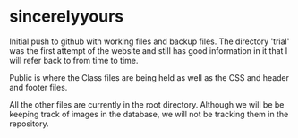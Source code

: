 # sincerelyyours
Initial push to github with working files and backup files. The directory 'trial' was the first attempt of the website
and still has good information in it that I will refer back to from time to time. 

Public is where the Class files are being held as well as the CSS and header and footer files.

All the other files are currently in the root directory. Although we will be be keeping track of images in the database,
we will not be tracking them in the repository.

